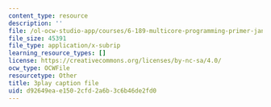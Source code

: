 ```yaml
---
content_type: resource
description: ''
file: /ol-ocw-studio-app/courses/6-189-multicore-programming-primer-january-iap-2007/d92649eae1502cfd2a6b3c6b46de2fd0_gIuL_WdfH74.srt
file_size: 45391
file_type: application/x-subrip
learning_resource_types: []
license: https://creativecommons.org/licenses/by-nc-sa/4.0/
ocw_type: OCWFile
resourcetype: Other
title: 3play caption file
uid: d92649ea-e150-2cfd-2a6b-3c6b46de2fd0
---
```

